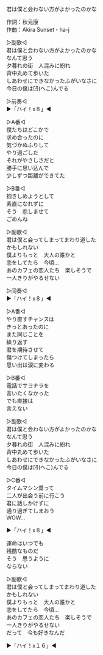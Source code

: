 君は僕と会わない方がよかったのかな  
  
作詞：秋元康  
作曲：Akira Sunset・ha-j  
  
▷副歌◁  
君は僕と会わない方がよかったのかな  
なんて思う  
夕暮れの街　人混みに紛れ  
背中丸めて歩いた  
しあわせにできなかったふがいなさに  
今日の僕は凹(へこ)んでる  
  
▷前奏◁  
▶「ハイ！x８」◀   
  
▷A番◁  
僕たちはどこかで  
求め合ったのに  
気づかぬふりして  
やり過ごした  
それがやさしさだと  
勝手に思い込んで  
少しずつ距離ができてた  
  
▷B番◁  
抱きしめようとして  
素直になれずに  
そう　悲しませて  
ごめんね  
  
▷副歌◁  
君は僕と会ってしまってまわり道した  
かもしれない  
僕よりもっと　大人の誰かと  
恋をしてたら　今頃…  
あのカフェの恋人たち　楽しそうで  
一人きりがやるせない  
  
▷间奏◁  
▶「ハイ！x８」◀   
  
▷A番◁  
やり直すチャンスは  
きっとあったのに  
また同じことを  
繰り返す  
君を期待させて  
傷つけてしまったら  
思い出は涙に変わる  
  
▷B番◁  
電話でサヨナラを  
言いたくなかった  
でも直接は  
言えない  
  
▷副歌◁  
君は僕と会わない方がよかったのかな  
なんて思う  
夕暮れの街　人混みに紛れ  
背中丸めて歩いた  
しあわせにできなかったふがいなさに  
今日の僕は凹(へこ)んでる  
  
▷C番◁  
タイムマシン乗って  
二人が出会う前に行こう  
君に話しかけずに  
通り過ぎてしまおう  
WOW…  
  
▶「ハイ！x８」◀   
  
運命はいつでも  
残酷なものだ  
そう　思うように  
ならない  
  
▷副歌◁  
君は僕と会ってしまってまわり道した  
かもしれない  
僕よりもっと　大人の誰かと  
恋をしてたら　今頃…  
あのカフェの恋人たち　楽しそうで  
一人きりがやるせない  
だって　今も好きなんだ  
  
▶「ハイ！x１６」◀   
